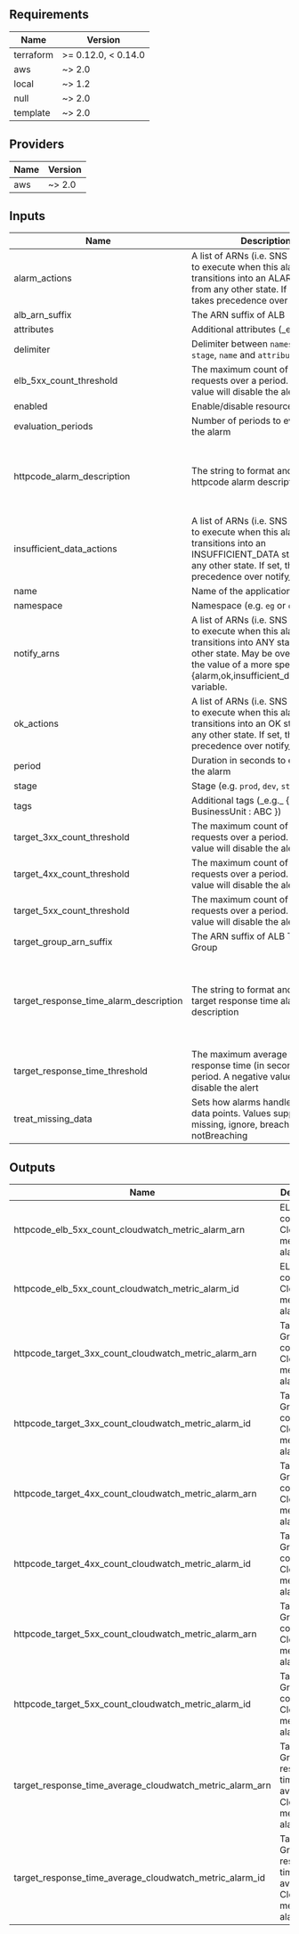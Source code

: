 ## Requirements

| Name | Version |
|------|---------|
| terraform | >= 0.12.0, < 0.14.0 |
| aws | ~> 2.0 |
| local | ~> 1.2 |
| null | ~> 2.0 |
| template | ~> 2.0 |

## Providers

| Name | Version |
|------|---------|
| aws | ~> 2.0 |

## Inputs

| Name | Description | Type | Default | Required |
|------|-------------|------|---------|:--------:|
| alarm\_actions | A list of ARNs (i.e. SNS Topic ARN) to execute when this alarm transitions into an ALARM state from any other state.  If set, this list takes precedence over notify\_arns | `list(string)` | <pre>[<br>  ""<br>]</pre> | no |
| alb\_arn\_suffix | The ARN suffix of ALB | `string` | n/a | yes |
| attributes | Additional attributes (\_e.g.\_ "1") | `list(string)` | `[]` | no |
| delimiter | Delimiter between `namespace`, `stage`, `name` and `attributes` | `string` | `"-"` | no |
| elb\_5xx\_count\_threshold | The maximum count of ELB 5XX requests over a period. A negative value will disable the alert | `number` | `25` | no |
| enabled | Enable/disable resources creation | `bool` | `true` | no |
| evaluation\_periods | Number of periods to evaluate for the alarm | `number` | `1` | no |
| httpcode\_alarm\_description | The string to format and use as the httpcode alarm description | `string` | `"HTTPCode %v count for %v over %v last %d minute(s) over %v period(s)"` | no |
| insufficient\_data\_actions | A list of ARNs (i.e. SNS Topic ARN) to execute when this alarm transitions into an INSUFFICIENT\_DATA state from any other state. If set, this list takes precedence over notify\_arns | `list(string)` | <pre>[<br>  ""<br>]</pre> | no |
| name | Name of the application | `string` | n/a | yes |
| namespace | Namespace (e.g. `eg` or `cp`) | `string` | `""` | no |
| notify\_arns | A list of ARNs (i.e. SNS Topic ARN) to execute when this alarm transitions into ANY state from any other state. May be overridden by the value of a more specific {alarm,ok,insufficient\_data}\_actions variable. | `list(string)` | <pre>[<br>  ""<br>]</pre> | no |
| ok\_actions | A list of ARNs (i.e. SNS Topic ARN) to execute when this alarm transitions into an OK state from any other state. If set, this list takes precedence over notify\_arns | `list(string)` | <pre>[<br>  ""<br>]</pre> | no |
| period | Duration in seconds to evaluate for the alarm | `number` | `300` | no |
| stage | Stage (e.g. `prod`, `dev`, `staging`) | `string` | `""` | no |
| tags | Additional tags (\_e.g.\_ { BusinessUnit : ABC }) | `map(string)` | `{}` | no |
| target\_3xx\_count\_threshold | The maximum count of 3XX requests over a period. A negative value will disable the alert | `number` | `25` | no |
| target\_4xx\_count\_threshold | The maximum count of 4XX requests over a period. A negative value will disable the alert | `number` | `25` | no |
| target\_5xx\_count\_threshold | The maximum count of 5XX requests over a period. A negative value will disable the alert | `number` | `25` | no |
| target\_group\_arn\_suffix | The ARN suffix of ALB Target Group | `string` | n/a | yes |
| target\_response\_time\_alarm\_description | The string to format and use as the target response time alarm description | `string` | `"Target Response Time average for %v over %v last %d minute(s) over %v period(s)"` | no |
| target\_response\_time\_threshold | The maximum average target response time (in seconds) over a period. A negative value will disable the alert | `number` | `0.5` | no |
| treat\_missing\_data | Sets how alarms handle missing data points. Values supported: missing, ignore, breaching and notBreaching | `string` | `"missing"` | no |

## Outputs

| Name | Description |
|------|-------------|
| httpcode\_elb\_5xx\_count\_cloudwatch\_metric\_alarm\_arn | ELB 5xx count CloudWatch metric alarm ARN |
| httpcode\_elb\_5xx\_count\_cloudwatch\_metric\_alarm\_id | ELB 5xx count CloudWatch metric alarm ID |
| httpcode\_target\_3xx\_count\_cloudwatch\_metric\_alarm\_arn | Target Group 3xx count CloudWatch metric alarm ARN |
| httpcode\_target\_3xx\_count\_cloudwatch\_metric\_alarm\_id | Target Group 3xx count CloudWatch metric alarm ID |
| httpcode\_target\_4xx\_count\_cloudwatch\_metric\_alarm\_arn | Target Group 4xx count CloudWatch metric alarm ARN |
| httpcode\_target\_4xx\_count\_cloudwatch\_metric\_alarm\_id | Target Group 4xx count CloudWatch metric alarm ID |
| httpcode\_target\_5xx\_count\_cloudwatch\_metric\_alarm\_arn | Target Group 5xx count CloudWatch metric alarm ARN |
| httpcode\_target\_5xx\_count\_cloudwatch\_metric\_alarm\_id | Target Group 5xx count CloudWatch metric alarm ID |
| target\_response\_time\_average\_cloudwatch\_metric\_alarm\_arn | Target Group response time average CloudWatch metric alarm ARN |
| target\_response\_time\_average\_cloudwatch\_metric\_alarm\_id | Target Group response time average CloudWatch metric alarm ID |

